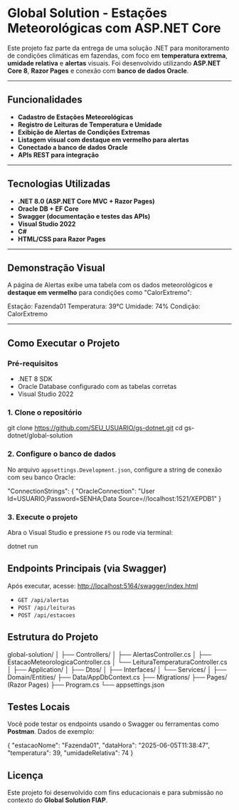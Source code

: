 #  Global Solution - Estações Meteorológicas com ASP.NET Core

Este projeto faz parte da entrega de uma solução .NET para monitoramento de condições climáticas em fazendas, com foco em **temperatura extrema**, **umidade relativa** e **alertas** visuais. Foi desenvolvido utilizando **ASP.NET Core 8**, **Razor Pages** e conexão com **banco de dados Oracle**.

---

##  Funcionalidades

*  **Cadastro de Estações Meteorológicas**
*  **Registro de Leituras de Temperatura e Umidade**
*  **Exibição de Alertas de Condições Extremas**
*  **Listagem visual com destaque em vermelho para alertas**
*  **Conectado a banco de dados Oracle**
*  **APIs REST para integração**

---

##  Tecnologias Utilizadas

* **.NET 8.0 (ASP.NET Core MVC + Razor Pages)**
* **Oracle DB + EF Core**
* **Swagger (documentação e testes das APIs)**
* **Visual Studio 2022**
* **C#**
* **HTML/CSS para Razor Pages**

---

## Demonstração Visual

A página de Alertas exibe uma tabela com os dados meteorológicos e **destaque em vermelho** para condições como "CalorExtremo":


Estação: Fazenda01
Temperatura: 39°C
Umidade: 74%
Condição: CalorExtremo 


---

##  Como Executar o Projeto

### Pré-requisitos

* .NET 8 SDK
* Oracle Database configurado com as tabelas corretas
* Visual Studio 2022

### 1. Clone o repositório


git clone https://github.com/SEU_USUARIO/gs-dotnet.git
cd gs-dotnet/global-solution


### 2. Configure o banco de dados

No arquivo `appsettings.Development.json`, configure a string de conexão com seu banco Oracle:


"ConnectionStrings": {
  "OracleConnection": "User Id=USUARIO;Password=SENHA;Data Source=//localhost:1521/XEPDB1"
}


### 3. Execute o projeto

Abra o Visual Studio e pressione `F5` ou rode via terminal:


dotnet run



## Endpoints Principais (via Swagger)

Após executar, acesse: [http://localhost:5164/swagger/index.html](http://localhost:5164/swagger/index.html)

* `GET /api/alertas`
* `POST /api/leituras`
* `POST /api/estacoes`



##  Estrutura do Projeto


global-solution/
│
├── Controllers/
│   ├── AlertasController.cs
│   ├── EstacaoMeteorologicaController.cs
│   └── LeituraTemperaturaController.cs
│
├── Application/
│   ├── Dtos/
│   ├── Interfaces/
│   └── Services/
│
├── Domain/Entities/
├── Data/AppDbContext.cs
├── Migrations/
├── Pages/ (Razor Pages)
├── Program.cs
└── appsettings.json




## Testes Locais

Você pode testar os endpoints usando o Swagger ou ferramentas como **Postman**. Dados de exemplo:


{
  "estacaoNome": "Fazenda01",
  "dataHora": "2025-06-05T11:38:47",
  "temperatura": 39,
  "umidadeRelativa": 74
}




##  Licença

Este projeto foi desenvolvido com fins educacionais e para submissão no contexto do **Global Solution FIAP**.

